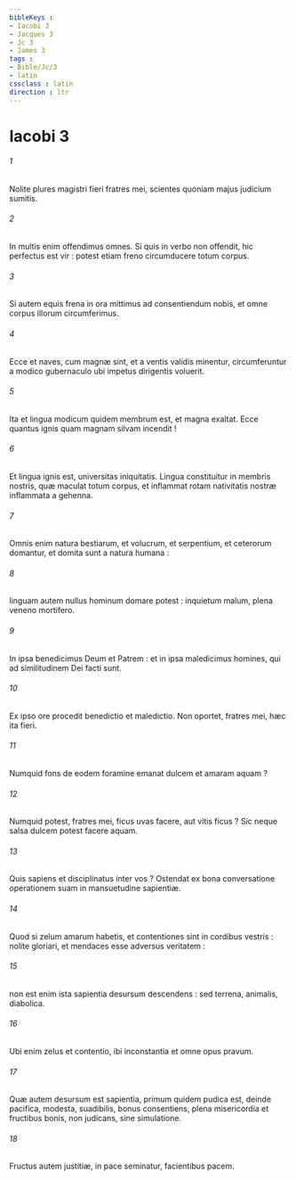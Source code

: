 ```yaml
---
bibleKeys : 
- Iacobi 3
- Jacques 3
- Jc 3
- James 3
tags : 
- Bible/Jc/3
- latin
cssclass : latin
direction : ltr
---
```


# Iacobi 3

###### 1
Nolite plures magistri fieri fratres mei, scientes quoniam majus judicium sumitis.
###### 2
In multis enim offendimus omnes. Si quis in verbo non offendit, hic perfectus est vir : potest etiam freno circumducere totum corpus.
###### 3
Si autem equis frena in ora mittimus ad consentiendum nobis, et omne corpus illorum circumferimus.
###### 4
Ecce et naves, cum magnæ sint, et a ventis validis minentur, circumferuntur a modico gubernaculo ubi impetus dirigentis voluerit.
###### 5
Ita et lingua modicum quidem membrum est, et magna exaltat. Ecce quantus ignis quam magnam silvam incendit !
###### 6
Et lingua ignis est, universitas iniquitatis. Lingua constituitur in membris nostris, quæ maculat totum corpus, et inflammat rotam nativitatis nostræ inflammata a gehenna.
###### 7
Omnis enim natura bestiarum, et volucrum, et serpentium, et ceterorum domantur, et domita sunt a natura humana :
###### 8
linguam autem nullus hominum domare potest : inquietum malum, plena veneno mortifero.
###### 9
In ipsa benedicimus Deum et Patrem : et in ipsa maledicimus homines, qui ad similitudinem Dei facti sunt.
###### 10
Ex ipso ore procedit benedictio et maledictio. Non oportet, fratres mei, hæc ita fieri.
###### 11
Numquid fons de eodem foramine emanat dulcem et amaram aquam ?
###### 12
Numquid potest, fratres mei, ficus uvas facere, aut vitis ficus ? Sic neque salsa dulcem potest facere aquam.
###### 13
Quis sapiens et disciplinatus inter vos ? Ostendat ex bona conversatione operationem suam in mansuetudine sapientiæ.
###### 14
Quod si zelum amarum habetis, et contentiones sint in cordibus vestris : nolite gloriari, et mendaces esse adversus veritatem :
###### 15
non est enim ista sapientia desursum descendens : sed terrena, animalis, diabolica.
###### 16
Ubi enim zelus et contentio, ibi inconstantia et omne opus pravum.
###### 17
Quæ autem desursum est sapientia, primum quidem pudica est, deinde pacifica, modesta, suadibilis, bonus consentiens, plena misericordia et fructibus bonis, non judicans, sine simulatione.
###### 18
Fructus autem justitiæ, in pace seminatur, facientibus pacem.
